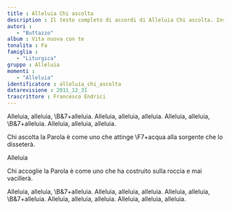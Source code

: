 ```yaml
--- 
title : Alleluia Chi ascolta
description : Il testo completo di accordi di Alleluia Chi ascolta. Inseriscila nel tuo canzoniere!
autori : 
   - "Buttazzo"
album : Vita nuova con te
tonalita : Fa
famiglia : 
   - "Liturgica"
gruppo : Alleluia
momenti : 
   - "Alleluia"
identificatore : alleluia_chi_ascolta
datarevisione : 2011_12_31
trascrittore : Francesco Endrici
--- 
```




Alleluia, alleluia, \B&7+alleluia.
Alleluia, alleluia, alleluia.
Alleluia, alleluia, \B&7+alleluia.
Alleluia, alleluia, alleluia.


Chi ascolta la Parola è come uno che
attinge \F7+acqua alla sorgente che lo disseterà.


Alleluia


Chi accoglie la Parola è come uno che
ha costruito sulla roccia e mai vacillerà.


Alleluia, alleluia, \B&7+alleluia.
Alleluia, alleluia, alleluia.
Alleluia, alleluia, \B&7+alleluia.
Alleluia, alleluia, alleluia.
Alleluia, alleluia,  alleluia.



